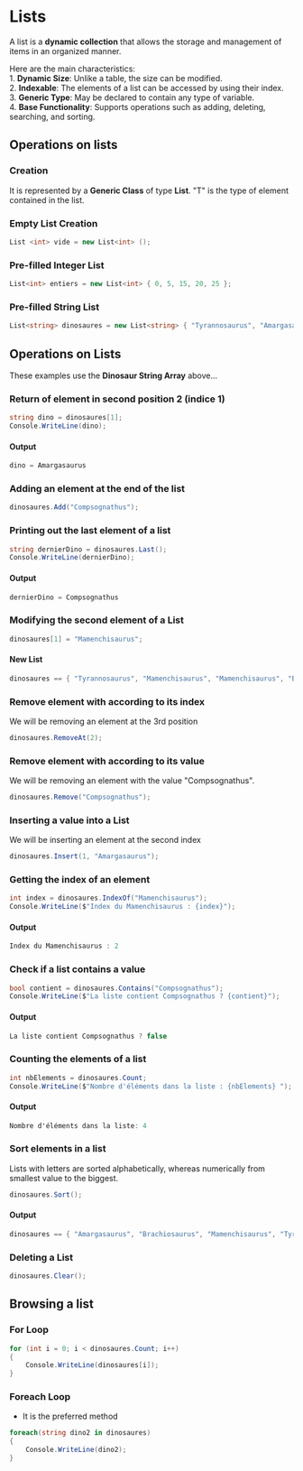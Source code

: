 # Lists

A list is a **dynamic collection** that allows the storage and management of items in an organized manner.  

Here are the main characteristics:  
	1. **Dynamic Size**: Unlike a table, the size can be modified.  
	2. **Indexable**: The elements of a list can be accessed by using their index.  
	3. **Generic Type**: May be declared to contain any type of variable.  
	4. **Base Functionality**: Supports operations such as adding, deleting, searching, and sorting.  

## Operations on lists
### Creation

It is represented by a **Generic Class** of type **List<T>**. "T" is the type of element contained in the list.

### Empty List Creation
~~~c#
List <int> vide = new List<int> ();
~~~

### Pre-filled Integer List
~~~c#
List<int> entiers = new List<int> { 0, 5, 15, 20, 25 };
~~~

### Pre-filled String List
~~~c#
List<string> dinosaures = new List<string> { "Tyrannosaurus", "Amargasaurus", "Mamenchisaurus", "Brachiosaurus" };
~~~

## Operations on Lists

These examples use the **Dinosaur String Array** above...  

### Return of element in second position 2 (indice 1)
~~~c#
string dino = dinosaures[1];
Console.WriteLine(dino);
~~~

#### Output
~~~c#
dino = Amargasaurus
~~~

### Adding an element at the end of the list
~~~c#
dinosaures.Add("Compsognathus");
~~~

### Printing out the last element of a list
~~~c#
string dernierDino = dinosaures.Last();
Console.WriteLine(dernierDino);
~~~

#### Output
~~~c#
dernierDino = Compsognathus
~~~

### Modifying the second element of a List
~~~c#
dinosaures[1] = "Mamenchisaurus";
~~~

#### New List
~~~c#
dinosaures == { "Tyrannosaurus", "Mamenchisaurus", "Mamenchisaurus", "Brachiosaurus", "Compsognathus" }
~~~

### Remove element with according to its index
We will be removing an element at the 3rd position
~~~c#
dinosaures.RemoveAt(2);
~~~

### Remove element with according to its value
We will be removing an element with the value "Compsognathus".
~~~c#
dinosaures.Remove("Compsognathus");
~~~

### Inserting a value into a List
We will be inserting an element at the second index
~~~c#
dinosaures.Insert(1, "Amargasaurus");
~~~

### Getting the index of an element
~~~c#
int index = dinosaures.IndexOf("Mamenchisaurus");
Console.WriteLine($"Index du Mamenchisaurus : {index}");
~~~

#### Output
~~~c#
Index du Mamenchisaurus : 2
~~~

### Check if a list contains a value
~~~c#
bool contient = dinosaures.Contains("Compsognathus");
Console.WriteLine($"La liste contient Compsognathus ? {contient}");
~~~

#### Output
~~~c#
La liste contient Compsognathus ? false
~~~

### Counting the elements of a list
~~~c#
int nbElements = dinosaures.Count;
Console.WriteLine($"Nombre d'éléments dans la liste : {nbElements} ");
~~~

#### Output
~~~c#
Nombre d'éléments dans la liste: 4
~~~

### Sort elements in a list
Lists with letters are sorted alphabetically, whereas numerically from smallest value to the biggest.
~~~c#
dinosaures.Sort();
~~~

#### Output
~~~c#
dinosaures == { "Amargasaurus", "Brachiosaurus", "Mamenchisaurus", "Tyrannosaurus" }
~~~

### Deleting a List
~~~c#
dinosaures.Clear();
~~~
## Browsing a list
### For Loop
~~~c#
for (int i = 0; i < dinosaures.Count; i++)
{
	Console.WriteLine(dinosaures[i]);
}
~~~

### Foreach Loop
- It is the preferred method
~~~c#
foreach(string dino2 in dinosaures)
{
	Console.WriteLine(dino2);
}
~~~
